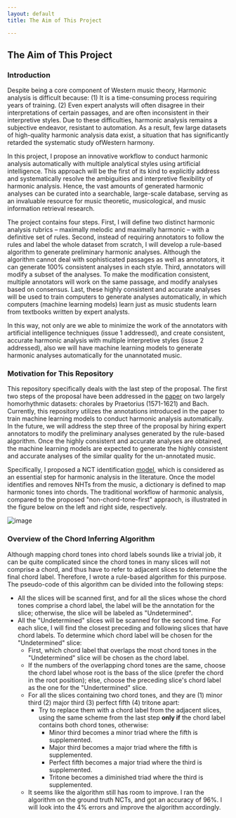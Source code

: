 ```yaml
---
layout: default
title: The Aim of This Project 

---
```


## The Aim of This Project

### Introduction

Despite being a core component of Western music theory, Harmonic analysis is difficult because: (1) It is a time-consuming process requiring years of training. (2) Even expert analysts will often disagree in their interpretations of certain passages, and are often inconsistent in their interpretive styles. Due to these difficulties, harmonic analysis remains a subjective endeavor, resistant to automation. As a result, few large datasets of high-quality harmonic analysis data exist, a situation that has significantly retarded the systematic study ofWestern harmony.

In this project, I propose an innovative workflow to conduct harmonic analysis automatically with multiple analytical styles using artificial intelligence. This approach will be the first of its kind to explicitly address and systematically resolve the ambiguities and interpretive flexibility of harmonic analysis. Hence, the vast amounts of generated harmonic analyses can be curated into a searchable, large-scale database, serving as an invaluable resource for music theoretic, musicological, and music information retrieval research.

The project contains four steps. First, I will define two distinct harmonic analysis rubrics – maximally melodic and maximally harmonic – with a definitive set of rules. Second, instead of requiring annotators to follow the rules and label the whole dataset from scratch, I will develop a rule-based algorithm to generate preliminary harmonic analyses. Although the algorithm cannot deal with sophisticated passages as well as annotators, it can generate 100% consistent analyses in each style. Third, annotators will modify a subset of the analyses. To make the modification consistent, multiple annotators will work on the same passage, and modify analyses based on consensus. Last, these highly consistent and accurate analyses will be used to train computers to generate analyses automatically, in which computers (machine learning models) learn just as music students learn from textbooks written by expert analysts. 

In this way, not only are we able to minimize the work of the annotators with artificial intelligence techniques (issue 1 addressed), and create consistent, accurate harmonic analysis with multiple interpretive styles (issue 2 addressed), also we will have machine learning models to generate harmonic analyses automatically for the unannotated music.

### Motivation for This Repository 

This repository specifically deals with the last step of the proposal. The first two steps of the proposal have been addressed in the [paper](http://ismir2018.ircam.fr/doc/pdfs/283_Paper.pdf) on two largely homorhythmic datasets: chorales by Praetorius (1571-1621) and Bach. Currently, this repository utilizes the annotations introduced in the paper to train machine learning models to conduct harmonic analysis automatically. In the future, we will address the step three of the proposal by hiring expert annotators to modify the preliminary analyses generated by the rule-based algorithm. Once the highly consistent and accurate analyses are obtained, the machine learning models are expected to generate the highly consistent and accurate analyses of the similar quality for the un-annotated music.

Specifically, I proposed a NCT identification [model](https://dl.acm.org/citation.cfm?id=3144753), which is considered as an essential step for harmonic analysis in the literature. Once the model identifies and removes NHTs from the music, a dictionary is defined to map harmonic tones into chords. The traditional workflow of harmonic analysis, compared to the proposed "non-chord-tone-first" appraoch, is illustrated in the figure below on the left and right side, respectively. 

![image](https://user-images.githubusercontent.com/9313094/50776583-5942eb00-1267-11e9-8362-95442d735ae7.png)

### Overview of the Chord Inferring Algorithm
Although mapping chord tones into chord labels sounds like a trivial job, it can be quite complicated since the chord tones in many slices will not comprise a chord, and thus have to refer to adjacent slices to determine the final chord label. Therefore, I wrote a rule-based algorithm for this purpose. The pseudo-code of this algorithm can be divided into the following steps:
* All the slices will be scanned first, and for all the slices whose the chord tones comprise a chord label, the label will be the annotation for the slice; otherwise, the slice will be labeled as "Undetermined".
* All the "Undetermined" slices will be scanned for the second time. For each slice, I will find the closest preceding and following slices that have chord labels. To determine which chord label will be chosen for the "Undetermined" slice:
    * First, which chord label that overlaps the most chord tones in the "Undetermined" slice will be chosen as the chord label.
    * If the numbers of the overlapping chord tones are the same, choose the chord label whose root is the bass of the slice (prefer the chord in the root position); else, choose the preceding slice's chord label as the one for the "Undertermined" slice.
    * For all the slices containing two chord tones, and they are (1) minor third (2) major third (3) perfect fifth (4) tritone apart:
        * Try to replace them with a chord label from the adjacent slices, using the same scheme from the last step **only if** the chord label contains both chord tones, otherwise:
            * Minor third becomes a minor triad where the fifth is supplemented.
            * Major third becomes a major triad where the fifth is supplemented.
            * Perfect fifth becomes a major triad where the third is supplemented.
            * Tritone becomes a diminished triad where the third is supplemented. 
    * It seems like the algorithm still has room to improve. I ran the algorithm on the ground truth NCTs, and got an accuracy of 96%. I will look into the 4% errors and improve the algorithm accordingly. 